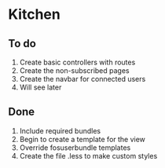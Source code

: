 Kitchen
=======

To do
-----

1. Create basic controllers with routes
2. Create the non-subscribed pages
3. Create the navbar for connected users
4. Will see later

Done
----

1. Include required bundles
2. Begin to create a template for the view
3. Override fosuserbundle templates
4. Create the file .less to make custom styles  

